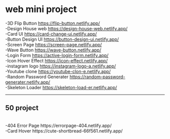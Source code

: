 # web mini project
-3D Flip Button
https://flip-button.netlify.app/
<br>
-Design House web
https://design-house-web.netlify.app/
<br>
-Card UI
https://card-change-ui.netlify.app/
<br>
-Button Design UI
https://button-design-ui.netlify.app/
<br>
-Screen Page
https://screen-page.netlify.app/
<br>
-Wave Button
https://wave-button.netlify.app/
<br>
-Login Form
https://active-login-form.netlify.app/
<br>
-Icon Hover Effect
https://icon-effect.netlify.app/
<br>
-instagram logo
https://instagram-logo-a.netlify.app/
<br>
-Youtube clone
https://youtube-clon-e.netlify.app/
<br>
-Random Password Generater
https://random-password-generater.netlify.app/
<br>
-Skeleton Loader
https://skeleton-load-er.netlify.app/
<br>
<hr>
<h2>50 project</h2>
<br>
-404 Error Page
https://errorpage-404.netlify.app/
<br>
-Card Hover
https://cute-shortbread-66f561.netlify.app/














